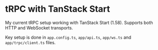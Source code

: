 # tRPC with TanStack Start

My current tRPC setup working with TanStack Start (1.58). Supports both HTTP and
WebSocket transports.

Key setup is done in `app.config.ts`, `app/api.ts`, `app/ws.ts` and
`app/trpc/client.ts` files.
